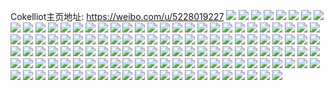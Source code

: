 Cokelliot主页地址: https://weibo.com/u/5228019227 
![](https://wx4.sinaimg.cn/mw2000/005HOeCLgy1h7me6bqt6ij30u0141grg.jpg) 
![](https://wx4.sinaimg.cn/mw2000/005HOeCLly1h7fn152lccj30u41lm76q.jpg) 
![](https://wx4.sinaimg.cn/mw2000/005HOeCLly1h7fn14lc3nj30wi1lhaqu.jpg) 
![](https://wx4.sinaimg.cn/mw2000/005HOeCLly1h7fn15ry63j30m8181dls.jpg) 
![](https://wx4.sinaimg.cn/mw2000/005HOeCLly1h7fn15ilgyj30wi1lrgnq.jpg) 
![](https://wx4.sinaimg.cn/mw2000/005HOeCLly1h78pre8o8mj30ri1cwn95.jpg) 
![](https://wx4.sinaimg.cn/mw2000/005HOeCLly1h78prm7omoj30re1exk32.jpg) 
![](https://wx4.sinaimg.cn/mw2000/005HOeCLgy1h6tokbtxhej30u0140tef.jpg) 
![](https://wx4.sinaimg.cn/mw2000/005HOeCLgy1h6tokb5a1uj30u0140439.jpg) 
![](https://wx4.sinaimg.cn/mw2000/005HOeCLgy1h5sez640fej30u014042o.jpg) 
![](https://wx4.sinaimg.cn/mw2000/005HOeCLgy1h5sez5cu8dj30u014043b.jpg) 
![](https://wx4.sinaimg.cn/mw2000/005HOeCLgy1h5sez72yd7j30u0140aaq.jpg) 
![](https://wx4.sinaimg.cn/mw2000/005HOeCLgy1h5a1hs4wikj30u013zadm.jpg) 
![](https://wx4.sinaimg.cn/mw2000/005HOeCLgy1h5a1hsss18j30u0140tcu.jpg) 
![](https://wx4.sinaimg.cn/mw2000/005HOeCLgy1h5a1htg9gqj30u0190aeg.jpg) 
![](https://wx4.sinaimg.cn/mw2000/005HOeCLgy1h5a1hu6rkaj30u0190gq2.jpg) 
![](https://wx4.sinaimg.cn/mw2000/005HOeCLgy1h5a1hr9ko4j30u0140n0h.jpg) 
![](https://wx4.sinaimg.cn/mw2000/005HOeCLgy1h5a1huyor4j30u0190te0.jpg) 
![](https://wx4.sinaimg.cn/mw2000/005HOeCLgy1h51wyvr0wcj30u0190ags.jpg) 
![](https://wx4.sinaimg.cn/mw2000/005HOeCLgy1h51wyulbtaj30u0190dn7.jpg) 
![](https://wx4.sinaimg.cn/mw2000/005HOeCLgy1h3adkr6kxhj30wi1lr4qq.jpg) 
![](https://wx4.sinaimg.cn/mw2000/005HOeCLly1h1udkbybs1j32222ux7wh.jpg) 
![](https://wx4.sinaimg.cn/mw2000/005HOeCLgy1h1ry5rl4dhj30u01gc7c1.jpg) 
![](https://wx4.sinaimg.cn/mw2000/005HOeCLly1h1ngo4z4o5j30sj190wkq.jpg) 
![](https://wx4.sinaimg.cn/mw2000/005HOeCLgy1h0wuu5vkabj30u01hdn2i.jpg) 
![](https://wx4.sinaimg.cn/mw2000/005HOeCLgy1h0wuu3t81qj30u01hd78z.jpg) 
![](https://wx4.sinaimg.cn/mw2000/005HOeCLgy1h0vmqrkvvoj30rh1co7c2.jpg) 
![](https://wx4.sinaimg.cn/mw2000/005HOeCLgy1h0vmqrya6hj30wi1ls11x.jpg) 
![](https://wx4.sinaimg.cn/mw2000/005HOeCLly1gzj2cvoybxj322o340e82.jpg) 
![](https://wx4.sinaimg.cn/mw2000/005HOeCLly1gzj2cwpguzj31ki23tnpd.jpg) 
![](https://wx4.sinaimg.cn/mw2000/005HOeCLly1gzj2cxyzm3j31f62m5kjl.jpg) 
![](https://wx4.sinaimg.cn/mw2000/005HOeCLly1gzj2cut936j32c0340e81.jpg) 
![](https://wx4.sinaimg.cn/mw2000/005HOeCLly1gzj2cz1vluj322r2rp7wh.jpg) 
![](https://wx4.sinaimg.cn/mw2000/005HOeCLly1gzj2czjisdj30wi1ycaux.jpg) 
![](https://wx4.sinaimg.cn/mw2000/005HOeCLgy1gz8c61z43ij30wi1ycn7s.jpg) 
![](https://wx4.sinaimg.cn/mw2000/005HOeCLgy1gz8c618icvj31vt2d1b29.jpg) 
![](https://wx4.sinaimg.cn/mw2000/005HOeCLgy1gz8c6330asj31p02neb29.jpg) 
![](https://wx4.sinaimg.cn/mw2000/005HOeCLgy1gz8c63pp1dj30u00u0wo4.jpg) 
![](https://wx4.sinaimg.cn/mw2000/005HOeCLgy1gyp1bqdp09j326d2wg4qp.jpg) 
![](https://wx4.sinaimg.cn/mw2000/005HOeCLgy1gyp1bpitvvj320w2p64qq.jpg) 
![](https://wx4.sinaimg.cn/mw2000/005HOeCLgy1gyp1briiypj324e2twb29.jpg) 
![](https://wx4.sinaimg.cn/mw2000/005HOeCLgy1gyp1bsty8vj32022o67wh.jpg) 
![](https://wx4.sinaimg.cn/mw2000/005HOeCLgy1gyp1bynowhj323f2zy4qq.jpg) 
![](https://wx4.sinaimg.cn/mw2000/005HOeCLgy1gyp1c4idmaj32c0340e83.jpg) 
![](https://wx4.sinaimg.cn/mw2000/005HOeCLgy1gyp1bv6h34j320u2p64qq.jpg) 
![](https://wx4.sinaimg.cn/mw2000/005HOeCLgy1gyp1c9tns6j32bh33z7wi.jpg) 
![](https://wx4.sinaimg.cn/mw2000/005HOeCLgy1gyp1ccrc4oj321c2pu1ky.jpg) 
![](https://wx4.sinaimg.cn/mw2000/005HOeCLly1gwyjru9m04j31sc2dse82.jpg) 
![](https://wx4.sinaimg.cn/mw2000/005HOeCLly1gwyjs3bu8vj32c0340x6q.jpg) 
![](https://wx4.sinaimg.cn/mw2000/005HOeCLly1gwyjrv5t69j325p2vlu0x.jpg) 
![](https://wx4.sinaimg.cn/mw2000/005HOeCLly1gwyjrxh2djj325w2vvu0x.jpg) 
![](https://wx4.sinaimg.cn/mw2000/005HOeCLly1gwyjs50l1pj32c0340hdv.jpg) 
![](https://wx4.sinaimg.cn/mw2000/005HOeCLly1gwyjrz9jrej32792xpu0x.jpg) 
![](https://wx4.sinaimg.cn/mw2000/005HOeCLly1gwyjs11t21j327u2ygx6p.jpg) 
![](https://wx4.sinaimg.cn/mw2000/005HOeCLly1gwyjrt6vh8j32c0340npe.jpg) 
![](https://wx4.sinaimg.cn/mw2000/005HOeCLly1gwyjs6bpybj31sc2dshdu.jpg) 
![](https://wx4.sinaimg.cn/mw2000/005HOeCLly1gwn3rvzb7jj321b2po1ky.jpg) 
![](https://wx4.sinaimg.cn/mw2000/005HOeCLly1gwn3rxeogij325c2v51ky.jpg) 
![](https://wx4.sinaimg.cn/mw2000/005HOeCLly1gwn3s1nhk3j327d2xu1kx.jpg) 
![](https://wx4.sinaimg.cn/mw2000/005HOeCLly1gwn3s0f2htj326r2x0b2a.jpg) 
![](https://wx4.sinaimg.cn/mw2000/005HOeCLly1gwn3ryxmizj321r2qbqv5.jpg) 
![](https://wx4.sinaimg.cn/mw2000/005HOeCLly1gwn3s3olz0j32c0340kjm.jpg) 
![](https://wx4.sinaimg.cn/mw2000/005HOeCLgy1gweu01wkgij32gz2gz4qr.jpg) 
![](https://wx4.sinaimg.cn/mw2000/005HOeCLgy1gv2cog1ml2j60u0140qbe02.jpg) 
![](https://wx4.sinaimg.cn/mw2000/005HOeCLgy1gv2coepudtj60u014078602.jpg) 
![](https://wx4.sinaimg.cn/mw2000/005HOeCLgy1gv2cobd493j60u0140qdc02.jpg) 
![](https://wx4.sinaimg.cn/mw2000/005HOeCLgy1gv2cocvipjj60u0140ai502.jpg) 
![](https://wx4.sinaimg.cn/mw2000/005HOeCLgy1gv2coahnebj60u01407ay02.jpg) 
![](https://wx4.sinaimg.cn/mw2000/005HOeCLgy1gv2cohtrjlj60u0140tha02.jpg) 
![](https://wx4.sinaimg.cn/mw2000/005HOeCLgy1gv0ao4ddkbj60n01dsgzw02.jpg) 
![](https://wx4.sinaimg.cn/mw2000/005HOeCLgy1gus35hvefqj629t313b2902.jpg) 
![](https://wx4.sinaimg.cn/mw2000/005HOeCLgy1gus35ivxirj62162ple8202.jpg) 
![](https://wx4.sinaimg.cn/mw2000/005HOeCLgy1gus35h5hwhj62292r11ky02.jpg) 
![](https://wx4.sinaimg.cn/mw2000/005HOeCLgy1gus35k27bsj621s2qcx6q02.jpg) 
![](https://wx4.sinaimg.cn/mw2000/005HOeCLgy1gunbob58dgj60u0140qcr02.jpg) 
![](https://wx4.sinaimg.cn/mw2000/005HOeCLgy1gunbo5ktm6j60u0140n5702.jpg) 
![](https://wx4.sinaimg.cn/mw2000/005HOeCLgy1gunbo92z5bj60u014011002.jpg) 
![](https://wx4.sinaimg.cn/mw2000/005HOeCLgy1gunbo2pon5j60u014045r02.jpg) 
![](https://wx4.sinaimg.cn/mw2000/005HOeCLgy1gunbo463knj60u0140tgj02.jpg) 
![](https://wx4.sinaimg.cn/mw2000/005HOeCLgy1gunbo7dyocj60u0140qb202.jpg) 
![](https://wx4.sinaimg.cn/mw2000/005HOeCLgy1gunboguruej60u015vwl002.jpg) 
![](https://wx4.sinaimg.cn/mw2000/005HOeCLgy1gunbof54g0j60u0140tgb02.jpg) 
![](https://wx4.sinaimg.cn/mw2000/005HOeCLgy1gunboj9tjwj60u014011f02.jpg) 
![](https://wx4.sinaimg.cn/mw2000/005HOeCLgy1gunbod3qzqj60u0141ai502.jpg) 
![](https://wx4.sinaimg.cn/mw2000/005HOeCLgy1gu4t5tng10j60u01417bk02.jpg) 
![](https://wx4.sinaimg.cn/mw2000/005HOeCLgy1gu4t5pr870j60u0140gyh02.jpg) 
![](https://wx4.sinaimg.cn/mw2000/005HOeCLgy1gu4t5uaob9j60u0140q8s02.jpg) 
![](https://wx4.sinaimg.cn/mw2000/005HOeCLgy1gu4t5v31y0j60u0140wnh02.jpg) 
![](https://wx4.sinaimg.cn/mw2000/005HOeCLgy1gu4t5vz1m5j60u014xgzd02.jpg) 
![](https://wx4.sinaimg.cn/mw2000/005HOeCLgy1gu4t5sua16j60u014145e02.jpg) 
![](https://wx4.sinaimg.cn/mw2000/005HOeCLgy1gu4t5s8kd3j60u0140q9k02.jpg) 
![](https://wx4.sinaimg.cn/mw2000/005HOeCLgy1gu4t5rd1cdj60u0140k2i02.jpg) 
![](https://wx4.sinaimg.cn/mw2000/005HOeCLgy1gu4t5qff5lj60u01417b902.jpg) 
![](https://wx4.sinaimg.cn/mw2000/005HOeCLgy1grgx4ypskmj30u014pakg.jpg) 
![](https://wx4.sinaimg.cn/mw2000/005HOeCLgy1grgx4zcxd1j30u014010d.jpg) 
![](https://wx4.sinaimg.cn/mw2000/005HOeCLgy1grgx50624vj60u0140gvi02.jpg) 
![](https://wx4.sinaimg.cn/mw2000/005HOeCLgy1grgx4y2pfij30u0140485.jpg) 
![](https://wx4.sinaimg.cn/mw2000/005HOeCLgy1grgx50uihoj30u014047y.jpg) 
![](https://wx4.sinaimg.cn/mw2000/005HOeCLgy1grgx51hj3zj30w90u0tig.jpg) 
![](https://wx4.sinaimg.cn/mw2000/005HOeCLgy1gqdlyt8jw3j30u014jwrl.jpg) 
![](https://wx4.sinaimg.cn/mw2000/005HOeCLgy1gqdlywl74hj30u0140wmh.jpg) 
![](https://wx4.sinaimg.cn/mw2000/005HOeCLgy1gqdlyu1mmpj30u0140k4v.jpg) 
![](https://wx4.sinaimg.cn/mw2000/005HOeCLgy1gqdlyux00xj30u0140nat.jpg) 
![](https://wx4.sinaimg.cn/mw2000/005HOeCLgy1gqdlyxddabj30u0140483.jpg) 
![](https://wx4.sinaimg.cn/mw2000/005HOeCLgy1gqdlyvqzfoj30u0140nbe.jpg) 
![](https://wx4.sinaimg.cn/mw2000/005HOeCLly1gozvzg0z8pj30u0142wol.jpg) 
![](https://wx4.sinaimg.cn/mw2000/005HOeCLly1gozvzjanhsj30u0190k6o.jpg) 
![](https://wx4.sinaimg.cn/mw2000/005HOeCLly1gozvzdjidij30u010hk3y.jpg) 
![](https://wx4.sinaimg.cn/mw2000/005HOeCLly1gozw054wgaj30u014e19s.jpg) 
![](https://wx4.sinaimg.cn/mw2000/005HOeCLly1gozvzozl8bj30u01407fx.jpg) 
![](https://wx4.sinaimg.cn/mw2000/005HOeCLly1gozvzt2gfpj30u01527ng.jpg) 
![](https://wx4.sinaimg.cn/mw2000/005HOeCLly1gozvzvozdcj30u013hk5e.jpg) 
![](https://wx4.sinaimg.cn/mw2000/005HOeCLly1gozvzyr3hij30u016u7hp.jpg) 
![](https://wx4.sinaimg.cn/mw2000/005HOeCLly1gozw01v3nej30u0140tp4.jpg) 
![](https://wx4.sinaimg.cn/mw2000/005HOeCLly1gm7ycmhlijj32c0340k5j.jpg) 
![](https://wx4.sinaimg.cn/mw2000/005HOeCLly1gm7ycp5sxhj32282qvnn1.jpg) 
![](https://wx4.sinaimg.cn/mw2000/005HOeCLly1gm7ycntnixj32c0340wsb.jpg) 
![](https://wx4.sinaimg.cn/mw2000/005HOeCLly1gm7ycsel10j32c0340u0x.jpg) 
![](https://wx4.sinaimg.cn/mw2000/005HOeCLly1gm7ycr09ksj32c0340qv5.jpg) 
![](https://wx4.sinaimg.cn/mw2000/005HOeCLly1gm7yctcfqqj32c0340qv5.jpg) 
![](https://wx4.sinaimg.cn/mw2000/005HOeCLgy1gly12hww9aj30u0140qat.jpg) 
![](https://wx4.sinaimg.cn/mw2000/005HOeCLgy1gly12lqxgzj30u0140wpj.jpg) 
![](https://wx4.sinaimg.cn/mw2000/005HOeCLgy1gly12jmbkcj30u0140th9.jpg) 
![](https://wx4.sinaimg.cn/mw2000/005HOeCLgy1gly12nijksj30u0140wmd.jpg) 
![](https://wx4.sinaimg.cn/mw2000/005HOeCLgy1gly12g8yw0j30u014x12b.jpg) 
![](https://wx4.sinaimg.cn/mw2000/005HOeCLgy1gly12v1fwxj30u013zdns.jpg) 
![](https://wx4.sinaimg.cn/mw2000/005HOeCLgy1ghzvgdz1v5j30u0140qfg.jpg) 
![](https://wx4.sinaimg.cn/mw2000/005HOeCLgy1ghzvgeycvgj30u0140gxs.jpg) 
![](https://wx4.sinaimg.cn/mw2000/005HOeCLgy1ghzvgg3aywj31400u0gwi.jpg) 
![](https://wx4.sinaimg.cn/mw2000/005HOeCLgy1ghzvggorkgj30yi0hbabv.jpg) 
